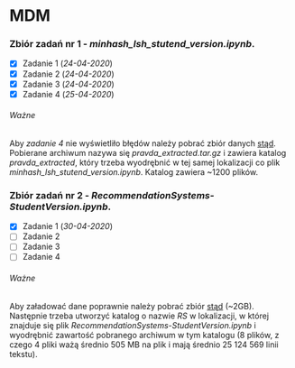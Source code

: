 # MDM
### Zbiór zadań nr 1 - _minhash_lsh_stutend_version.ipynb_.
- [x] Zadanie 1 (_24-04-2020_)
- [x] Zadanie 2 (_24-04-2020_)
- [x] Zadanie 3 (_24-04-2020_)
- [x] Zadanie 4 (_25-04-2020_)
###### Ważne
Aby _zadanie 4_ nie wyświetliło błędów należy pobrać zbiór danych [stąd](http://fizyka.umk.pl/~mich/pravda_extracted.tar.gz).<br/>
Pobierane archiwum nazywa się _pravda_extracted.tar.gz_ i zawiera katalog _pravda_extracted_, który trzeba wyodrębnić w tej samej lokalizacji co plik _minhash_lsh_stutend_version.ipynb_. Katalog zawiera ~1200 plików.
### Zbiór zadań nr 2 - _RecommendationSystems-StudentVersion.ipynb_.
- [x] Zadanie 1 (_30-04-2020_)
- [ ] Zadanie 2
- [ ] Zadanie 3
- [ ] Zadanie 4
###### Ważne
Aby załadować dane poprawnie należy pobrać zbiór [stąd](https://www.kaggle.com/netflix-inc/netflix-prize-data) (~2GB).<br/>
Następnie trzeba utworzyć katalog o nazwie _RS_ w lokalizacji, w której znajduje się plik _RecommendationSystems-StudentVersion.ipynb_ i wyodrębnić zawartość pobranego archiwum w tym katalogu (8 plików, z czego 4 pliki ważą średnio 505 MB na plik i mają średnio 25 124 569 linii tekstu).